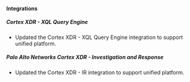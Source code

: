 
#### Integrations

##### Cortex XDR - XQL Query Engine

- Updated the Cortex XDR - XQL Query Engine integration to support unified platform.

##### Palo Alto Networks Cortex XDR - Investigation and Response

- Updated the Cortex XDR - IR integration to support unified platform.
